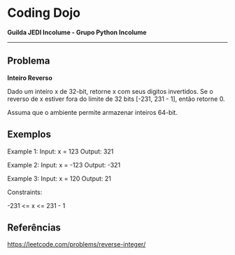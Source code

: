 # Coding Dojo

**Guilda JEDI Incolume - Grupo Python Incolume**

---

## Problema

**Inteiro Reverso**

Dado um inteiro x de 32-bit, retorne x com seus digitos invertidos. Se o reverso de x estiver fora do limite de 32 bits [-231, 231 - 1], então retorne 0.

Assuma que o ambiente permite armazenar inteiros 64-bit.

 ## Exemplos

Example 1:
Input: x = 123
Output: 321

Example 2:
Input: x = -123
Output: -321

Example 3:
Input: x = 120
Output: 21
 

Constraints:

-231 <= x <= 231 - 1


## Referências

https://leetcode.com/problems/reverse-integer/